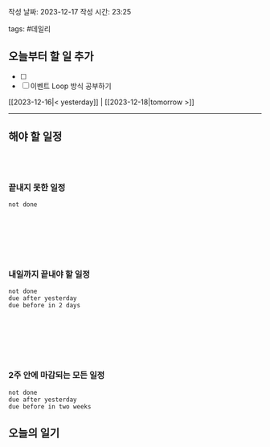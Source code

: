
작성 날짜: 2023-12-17
작성 시간: 23:25

tags: #데일리

## 오늘부터 할 일 추가
- [ ] 
- [ ] 이벤트 Loop 방식 공부하기

[[2023-12-16|< yesterday]] | [[2023-12-18|tomorrow >]]  
  
---  
## 해야 할 일정  

<br></br>
### 끝내지 못한 일정

```tasks
not done
```
<br></br>

<br></br>
### 내일까지 끝내야 할 일정
```tasks
not done
due after yesterday
due before in 2 days
```
<br></br>

<br></br>
### 2주 안에 마감되는 모든 일정
```tasks
not done
due after yesterday
due before in two weeks
```



## 오늘의 일기
